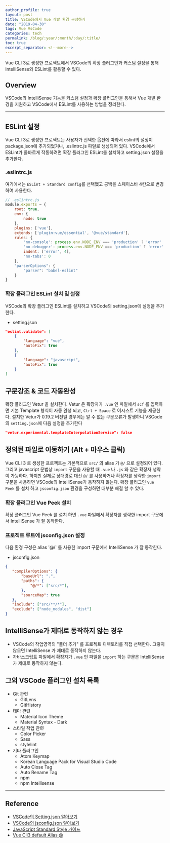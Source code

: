 ```yaml
---
author_profile: true
layout: post
title: VSCode에서 Vue 개발 환경 구성하기
date: "2019-04-30"
tags: Vue VsCode
categories: tech
permalink: /blog/:year/:month/:day/:title/
toc: true
excerpt_separator: <!--more-->
---
```

Vue CLI 3로 생성한 프로젝트에서 VSCode의 확장 플러그인과 커스텀 설정을 통해 IntelliSense와 ESLint를 활용할 수 있다.
<!--more-->

## Overview

VSCode의 IntelliSense 기능을 커스텀 설정과 확장 플러그인을 통해서 Vue 개발 환경을 지원하고 VSCode에서 ESLint를 사용하는 방법을 정리한다.

---

## ESLint 설정

Vue CLI 3로 생성한 프로젝트는 사용자가 선택한 옵션에 따라서 eslint의 설정이 package.json에 추가되었거나, .eslintrc.js 파일로 생성되어 있다. VSCode에서 ESLint가 올바르게 작동하려면 확장 플러그인 ESLint를 설치하고 setting.json 설정을 추가한다.

### .eslintrc.js

여기에서는 `ESLint + Standard config`를 선택했고 공백을 스페이스바 4칸으로 변경하여 사용한다.

```js
// .eslintrc.js
module.exports = {
    root: true,
    env: {
        node: true
    },
    plugins: ['vue'],
    extends: ['plugin:vue/essential', '@vue/standard'],
    rules: {
        'no-console': process.env.NODE_ENV === 'production' ? 'error' : 'off',
        'no-debugger': process.env.NODE_ENV === 'production' ? 'error' : 'off',
        indent: ['error', 4],
        'no-tabs': 0
    },
    "parserOptions": {
        "parser": "babel-eslint"
    }
}
```

### 확장 플러그인 ESLint 설치 및 설정

VSCode의 확장 플러그인 ESLint를 설치하고 VSCode의 setting.json에 설정을 추가한다.

* setting.json

```json
"eslint.validate": [
    {
        "language": "vue",
        "autoFix": true
    },
    {
        "language": "javascript",
        "autoFix": true
    }
]
```

## 구문강조 & 코드 자동완성

확장 플러그인 Vetur 을 설치한다. Vetur 은 확장자가 `.vue` 인 파일에서 `scf` 를 입력하면 기본 Template 형식이 자동 완성 되고,  `Ctrl + Space` 로  어시스트 기능을 제공한다. 설치한 Vetur가 0.19.2 버전일 경우에는 알 수 없는 구문오류가 발생하니 VSCode의 `setting.json`에 다음 설정을 추가한다  

```json:setting.json
"vetur.experimental.templateInterpolationService": false
```

## 정의된 파일로 이동하기 (Alt + 마우스 클릭)

Vue CLI 3 로 생성한 프로젝트는 기본적으로 `src/` 의 alias 가 `@/` 으로 설정되어 있다. 그리고 javascript 문법상 `import` 구문을 사용할 때 `.vue` 나 `.js` 와 같은 확장자 생략이 가능하다. 하지만 실제로 상대경로 대신 `@/` 를 사용하거나 확장자를 생략한 `import` 구문을 사용하면 VSCode의 IntelliSense가 동작하지 않는다. 확장 플러그인 `Vue Peek` 를 설치 하고 `jsconfig.json` 환경을 구성하면 대부분 해결 할 수 있다.  

### 확장 플러그인 Vue Peek 설치

확장 플러그인 Vue Peek 를 설치 하면 `.vue` 파일에서 확장자를 생략한 import 구문에서 IntelliSense 가 잘 동작한다.

### 프로젝트 루트에 jsconfig.json 설정

다음 환경 구성은 alias '@/' 를 사용한 import 구문에서 IntelliSense 가 잘 동작한다.

* jsconfig.json

```json
{
   "compilerOptions": {
       "baseUrl": ".",
       "paths": {
           "@/*": ["src/*"],
       },
       "sourceMap": true
   },
   "include": ["src/**/*"],
   "exclude": ["node_modules", "dist"]
}
```

## IntelliSense가 제대로 동작하지 않는 경우

* VSCode의 작업영역의 "폴더 추가" 를 프로젝트 디렉토리를 직접 선택한다. 그렇지 않으면 IntelliSense 가 제대로 동작하지 않는다.
* 자바스크립트 파일에서 확장자가 `.vue` 인 파일을 `import` 하는 구문은 IntelliSense 가 제대로 동작하지 않는다.

## 그외 VSCode 플러그인 설치 목록

* Git 관련
  * GitLens
  * GitHistory
* 테마 관련
  * Material Icon Theme
  * Material Syntax - Dark
* 스타일 작업 관련
  * Color Picker
  * Sass
  * stylelint
* 기타 플러그인
  * Atom Keymap
  * Korean Language Pack for Visual Studio Code
  * Auto Close Tag
  * Auto Rename Tag
  * npm
  * npm Intellisense

---

## Reference

* [VSCode의 Setting.json 알아보기](https://vscode.readthedocs.io/en/latest/getstarted/settings/)
* [VSCode의 jsconfig.json 알아보기](https://code.visualstudio.com/docs/languages/jsconfig)
* [JavaScript Standard Style 가이드](https://standardjs.com/)
* [Vue Cli3 default Alias @](https://github.com/vuejs/vue-cli/blob/ff57b8f55fa69873f643e418cfe6d4842d7c7674/packages/%40vue/cli-service/lib/config/base.js#L49-L50)
